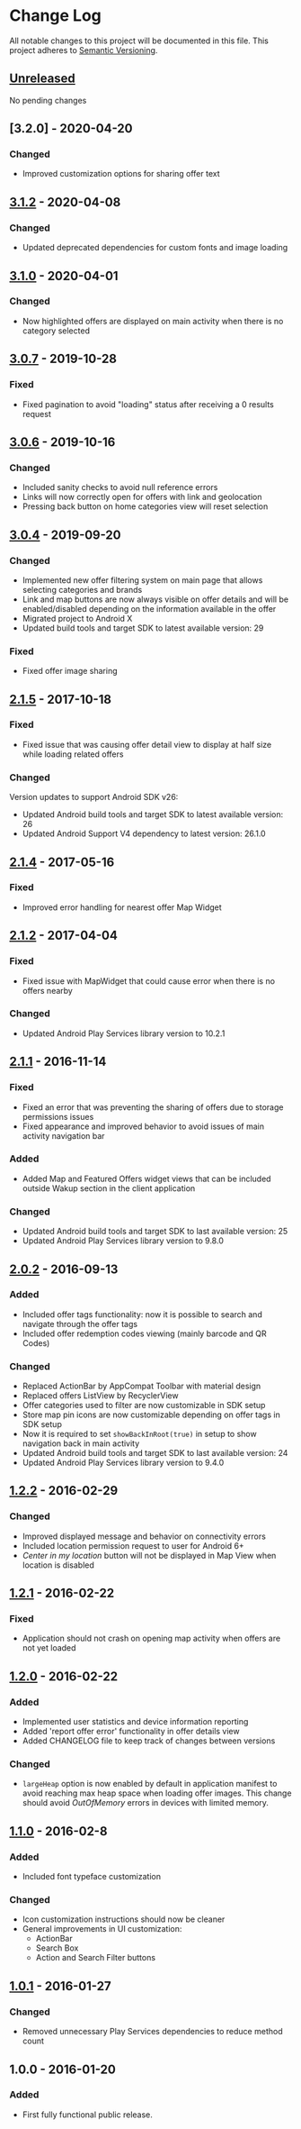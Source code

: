 # Change Log
All notable changes to this project will be documented in this file.
This project adheres to [Semantic Versioning](http://semver.org/).

## [Unreleased]

No pending changes

## [3.2.0] - 2020-04-20

### Changed

* Improved customization options for sharing offer text

## [3.1.2] - 2020-04-08

### Changed

* Updated deprecated dependencies for custom fonts and image loading

## [3.1.0] - 2020-04-01

### Changed

* Now highlighted offers are displayed on main activity when there is no category selected 

## [3.0.7] - 2019-10-28

### Fixed

* Fixed pagination to avoid "loading" status after receiving a 0 results request

## [3.0.6] - 2019-10-16

### Changed

* Included sanity checks to avoid null reference errors
* Links will now correctly open for offers with link and geolocation
* Pressing back button on home categories view will reset selection

## [3.0.4] - 2019-09-20

### Changed

* Implemented new offer filtering system on main page that allows selecting categories and brands
* Link and map buttons are now always visible on offer details and will be enabled/disabled depending on the information available in the offer
* Migrated project to Android X
* Updated build tools and target SDK to latest available version: 29

### Fixed

* Fixed offer image sharing

## [2.1.5] - 2017-10-18

### Fixed

* Fixed issue that was causing offer detail view to display at half size while loading related offers

### Changed

Version updates to support Android SDK v26:

* Updated Android build tools and target SDK to latest available version: 26
* Updated Android Support V4 dependency to latest version: 26.1.0


## [2.1.4] - 2017-05-16

### Fixed

- Improved error handling for nearest offer Map Widget


## [2.1.2] - 2017-04-04

### Fixed

- Fixed issue with MapWidget that could cause error when there is no offers nearby

### Changed
- Updated Android Play Services library version to 10.2.1

## [2.1.1] - 2016-11-14

### Fixed
- Fixed an error that was preventing the sharing of offers due to storage permissions issues
- Fixed appearance and improved behavior to avoid issues of main activity navigation bar

### Added
- Added Map and Featured Offers widget views that can be included outside Wakup section in the client application

### Changed
- Updated Android build tools and target SDK to last available version: 25
- Updated Android Play Services library version to 9.8.0


## [2.0.2] - 2016-09-13

### Added
- Included offer tags functionality: now it is possible to search and navigate through the offer tags
- Included offer redemption codes viewing (mainly barcode and QR Codes)

### Changed
- Replaced ActionBar by AppCompat Toolbar with material design
- Replaced offers ListView by RecyclerView
- Offer categories used to filter are now customizable in SDK setup
- Store map pin icons are now customizable depending on offer tags in SDK setup
- Now it is required to set `showBackInRoot(true)` in setup to show navigation back in main activity
- Updated Android build tools and target SDK to last available version: 24
- Updated Android Play Services library version to 9.4.0
 
## [1.2.2] - 2016-02-29
### Changed
- Improved displayed message and behavior on connectivity errors
- Included location permission request to user for Android 6+
- _Center in my location_ button will not be displayed in Map View when location is disabled

## [1.2.1] - 2016-02-22
### Fixed
- Application should not crash on opening map activity when offers are not yet loaded

## [1.2.0] - 2016-02-22
### Added
- Implemented user statistics and device information reporting
- Added 'report offer error' functionality in offer details view
- Added CHANGELOG file to keep track of changes between versions

### Changed
- `largeHeap` option is now enabled by default in application manifest to avoid reaching max heap space when loading offer images. This change should avoid _OutOfMemory_ errors in devices with limited memory.


## [1.1.0] - 2016-02-8
### Added
- Included font typeface customization

### Changed
- Icon customization instructions should now be cleaner
- General improvements in UI customization:
  - ActionBar
  - Search Box
  - Action and Search Filter buttons

## [1.0.1] - 2016-01-27
### Changed
- Removed unnecessary Play Services dependencies to reduce method count

## 1.0.0 - 2016-01-20
### Added
- First fully functional public release.

[Unreleased]: https://github.com/Wakup/Wakup-Android-SDK/compare/v3.1.2...HEAD
[3.1.2]: https://github.com/Wakup/Wakup-Android-SDK/compare/v3.1.0...v3.1.2
[3.1.0]: https://github.com/Wakup/Wakup-Android-SDK/compare/v3.0.7...v3.1.0
[3.0.7]: https://github.com/Wakup/Wakup-Android-SDK/compare/v3.0.6...v3.0.7
[3.0.6]: https://github.com/Wakup/Wakup-Android-SDK/compare/v3.0.4...v3.0.6
[3.0.4]: https://github.com/Wakup/Wakup-Android-SDK/compare/v2.1.5...v3.0.4
[2.1.5]: https://github.com/Wakup/Wakup-Android-SDK/compare/v2.1.4...v2.1.5
[2.1.4]: https://github.com/Wakup/Wakup-Android-SDK/compare/v2.1.2...v2.1.4
[2.1.2]: https://github.com/Wakup/Wakup-Android-SDK/compare/v2.1.1...v2.1.2
[2.1.1]: https://github.com/Wakup/Wakup-Android-SDK/compare/v2.0.2...v2.1.1
[2.0.2]: https://github.com/Wakup/Wakup-Android-SDK/compare/v1.2.2...v2.0.2
[1.2.2]: https://github.com/Wakup/Wakup-Android-SDK/compare/v1.2.1...v1.2.2
[1.2.1]: https://github.com/Wakup/Wakup-Android-SDK/compare/v1.2.0...v1.2.1
[1.2.0]: https://github.com/Wakup/Wakup-Android-SDK/compare/v1.1.0...v1.2.0
[1.1.0]: https://github.com/Wakup/Wakup-Android-SDK/compare/v1.0.1...v1.1.0
[1.0.1]: https://github.com/Wakup/Wakup-Android-SDK/compare/v1.0.0...v1.0.1